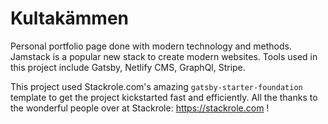 # Kultakämmen

Personal portfolio page done with modern technology and methods. Jamstack is a popular new stack to create modern websites. Tools used in this project include Gatsby, Netlify CMS, GraphQl, Stripe.


This project used Stackrole.com's amazing `gatsby-starter-foundation` template to get the project kickstarted fast and efficiently. All the thanks to the wonderful people over at Stackrole:
https://stackrole.com !
